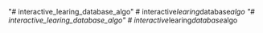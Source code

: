 "# interactive_learing_database_algo" 
#   i n t e r a c t i v e _ l e a r i n g _ d a t a b a s e _ a l g o  
 "# interactive_learing_database_algo" 
#   i n t e r a c t i v e _ l e a r i n g _ d a t a b a s e _ a l g o  
 